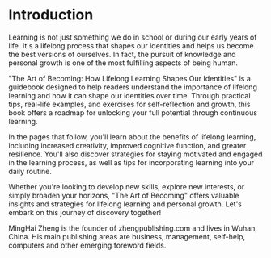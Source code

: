 # Introduction

Learning is not just something we do in school or during our early years of life. It's a lifelong process that shapes our identities and helps us become the best versions of ourselves. In fact, the pursuit of knowledge and personal growth is one of the most fulfilling aspects of being human.

"The Art of Becoming: How Lifelong Learning Shapes Our Identities" is a guidebook designed to help readers understand the importance of lifelong learning and how it can shape our identities over time. Through practical tips, real-life examples, and exercises for self-reflection and growth, this book offers a roadmap for unlocking your full potential through continuous learning.

In the pages that follow, you'll learn about the benefits of lifelong learning, including increased creativity, improved cognitive function, and greater resilience. You'll also discover strategies for staying motivated and engaged in the learning process, as well as tips for incorporating learning into your daily routine.

Whether you're looking to develop new skills, explore new interests, or simply broaden your horizons, "The Art of Becoming" offers valuable insights and strategies for lifelong learning and personal growth. Let's embark on this journey of discovery together!


MingHai Zheng is the founder of zhengpublishing.com and lives in Wuhan, China. His main publishing areas are business, management, self-help, computers and other emerging foreword fields.
